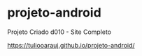 # projeto-android
Projeto Criado d010 - Site Completo

https://tuliooarauj.github.io/projeto-android/
